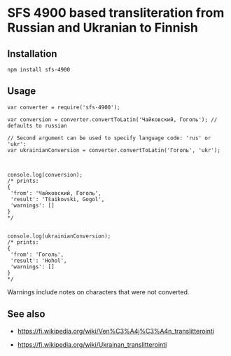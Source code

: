 # SFS 4900 based transliteration from Russian and Ukranian to Finnish

## Installation

```
npm install sfs-4900
```

## Usage

```
var converter = require('sfs-4900');

var conversion = converter.convertToLatin('Чайковский, Гоголь'); // defaults to russian

// Second argument can be used to specify language code: 'rus' or 'ukr':
var ukrainianConversion = converter.convertToLatin('Гоголь', 'ukr');



console.log(conversion);
/* prints:
{
 'from': 'Чайковский, Гоголь',
 'result': 'Tšaikovski, Gogol',
 'warnings': []
}
*/


console.log(ukrainianConversion);
/* prints:
{
 'from': 'Гоголь',
 'result': 'Hohol',
 'warnings': []
}
*/
```

Warnings include notes on characters that were not converted.

## See also

- https://fi.wikipedia.org/wiki/Ven%C3%A4j%C3%A4n_translitterointi

- https://fi.wikipedia.org/wiki/Ukrainan_translitterointi
